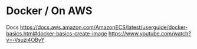# Docker / On AWS

Docs
https://docs.aws.amazon.com/AmazonECS/latest/userguide/docker-basics.html#docker-basics-create-image
https://www.youtube.com/watch?v=-Vsuzi4OByY